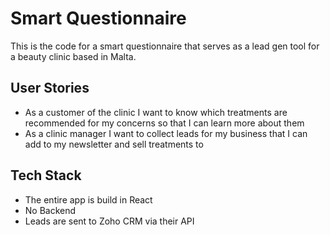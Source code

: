 # Smart Questionnaire

This is the code for a smart questionnaire that serves as a lead gen tool for a beauty clinic based in Malta. 

## User Stories
- As a customer of the clinic I want to know which treatments are recommended for my concerns so that I can learn more about them
- As a clinic manager I want to collect leads for my business that I can add to my newsletter and sell treatments to


## Tech Stack
- The entire app is build in React
- No Backend
- Leads are sent to Zoho CRM via their API
